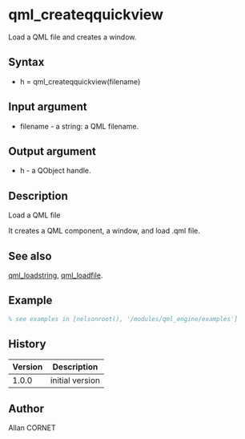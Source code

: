 # qml_createqquickview

Load a QML file and creates a window.

## Syntax

- h = qml_createqquickview(filename)

## Input argument

- filename - a string: a QML filename.

## Output argument

- h - a QObject handle.

## Description

  <p>Load a QML file</p>
  <p>It creates a QML component, a window, and load .qml file.</p>

## See also

[qml_loadstring](qml_loadstring.html), [qml_loadfile](qml_loadfile.html).

## Example

```matlab
% see examples in [nelsonroot(), '/modules/qml_engine/examples']
```

## History

| Version | Description     |
| ------- | --------------- |
| 1.0.0   | initial version |

## Author

Allan CORNET
